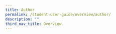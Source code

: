 ```yaml
---
title: Author
permalink: /student-user-guide/overview/author/
description: ""
third_nav_title: Overview
---
```

